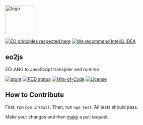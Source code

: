 <img alt="logo" src="https://www.objectionary.com/cactus.svg" height="92px" />

[![EO principles respected here](https://www.elegantobjects.org/badge.svg)](https://www.elegantobjects.org)
[![We recommend IntelliJ IDEA](https://www.elegantobjects.org/intellij-idea.svg)](https://www.jetbrains.com/idea/)

## eo2js

EOLANG to JavaScript transpiler and runtime

[![grunt](https://github.com/maxonfjvipon/eo2js/actions/workflows/test.yml/badge.svg)](https://github.com/maxonfjvipon/eo2js/actions/workflows/test.yml)
[![PDD status](http://www.0pdd.com/svg?name=maxonfjvipon/eo2js)](http://www.0pdd.com/p?name=maxonfjvipon/eo2js)
[![Hits-of-Code](https://hitsofcode.com/github/maxonfjvipon/eo2js)](https://hitsofcode.com/view/github/maxonfjvipon/eo2js)
[![License](https://img.shields.io/badge/license-MIT-green.svg)](https://github.com/maxonfjvipon/eo2js/blob/master/LICENSE.txt)

## How to Contribute

First, run `npm install`. Then, run `npm test`. All tests should pass.

Make your changes and then [make](https://www.yegor256.com/2014/04/15/github-guidelines.html) a pull request.
